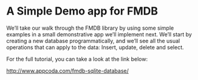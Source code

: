 # A Simple Demo app for FMDB

We’ll take our walk through the FMDB library by using some simple examples in a small demonstrative app we’ll implement next. We’ll start by creating a new database programmatically, and we’ll see all the usual operations that can apply to the data: Insert, update, delete and select.

For the full tutorial, you can take a look at the link below:

http://www.appcoda.com/fmdb-sqlite-database/

